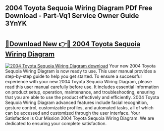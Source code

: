 ## 2004 Toyota Sequoia Wiring Diagram PDf Free Download - Part-Vq1 Service Owner Guide 3YnYK

# <h2><a href="http://dfk88a3.blite.top/?on=2004+Toyota+Sequoia+Wiring+Diagram">🔗Download New 👉🔴 2004 Toyota Sequoia Wiring Diagram</a></h2>

[![2004 Toyota Sequoia Wiring Diagram download](https://i.imgur.com/lujVjoI.png)](http://dfk88a3.blite.top/?on=2004+Toyota+Sequoia+Wiring+Diagram)
Your new 2004 Toyota Sequoia Wiring Diagram is now ready to use. This user manual provides a step-by-step guide to help you get started. To ensure a successful experience with your new 2004 Toyota Sequoia Wiring Diagram, please read this user manual carefully before use. It includes essential information on product setup, operation, maintenance, and troubleshooting, ensuring that you are able to use the product effectively and efficiently. 2004 Toyota Sequoia Wiring Diagram advanced features include facial recognition, gesture control, customizable profiles, and automated tasks, all of which can be accessed and customized through the user interface. Your Satisfaction is Our Mission 2004 Toyota Sequoia Wiring Diagram. We are dedicated to ensuring your complete satisfaction.
